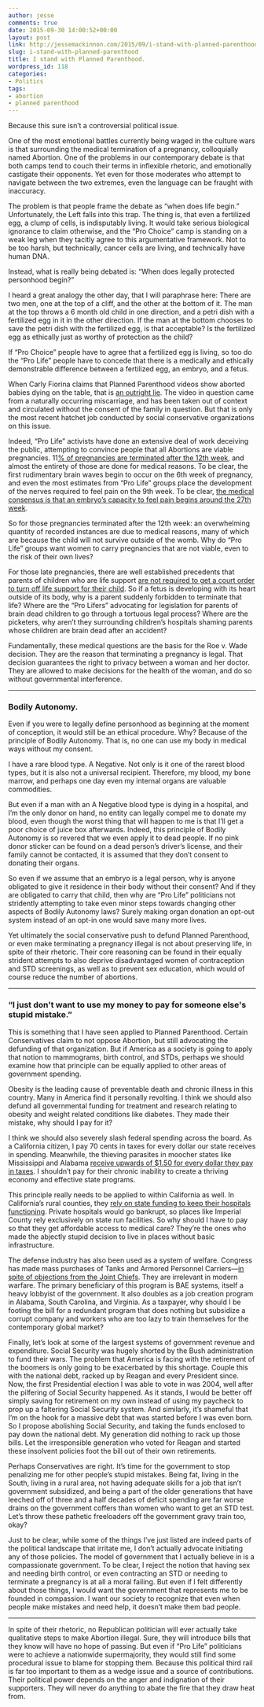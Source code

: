 ```yaml
---
author: jesse
comments: true
date: 2015-09-30 14:00:52+00:00
layout: post
link: http://jessemackinnon.com/2015/09/i-stand-with-planned-parenthood/
slug: i-stand-with-planned-parenthood
title: I stand with Planned Parenthood.
wordpress_id: 118
categories:
- Politics
tags:
- abortion
- planned parenthood
---
```


Because this sure isn’t a controversial political issue.

One of the most emotional battles currently being waged in the culture wars is that surrounding the medical termination of a pregnancy, colloquially named Abortion. One of the problems in our contemporary debate is that both camps tend to couch their terms in inflexible rhetoric, and emotionally castigate their opponents. Yet even for those moderates who attempt to navigate between the two extremes, even the language can be fraught with inaccuracy.

The problem is that people frame the debate as “when does life begin.” Unfortunately, the Left falls into this trap. The thing is, that even a fertilized egg, a clump of cells, is indisputably living. It would take serious biological ignorance to claim otherwise, and the “Pro Choice” camp is standing on a weak leg when they tacitly agree to this argumentative framework. Not to be too harsh, but technically, cancer cells are living, and technically have human DNA.

Instead, what is really being debated is: “When does legally protected personhood begin?”

I heard a great analogy the other day, that I will paraphrase here: There are two men, one at the top of a cliff, and the other at the bottom of it. The man at the top throws a 6 month old child in one direction, and a petri dish with a fertilized egg in it in the other direction. If the man at the bottom chooses to save the petri dish with the fertilized egg, is that acceptable? Is the fertilized egg as ethically just as worthy of protection as the child?

If “Pro Choice” people have to agree that a fertilized egg is living, so too do the “Pro Life” people have to concede that there is a medically and ethically demonstrable difference between a fertilized egg, an embryo, and a fetus.

When Carly Fiorina claims that Planned Parenthood videos show aborted babies dying on the table, that is [an outright lie](http://www.slate.com/blogs/xx_factor/2015/09/29/carly_fiorina_abortion_video_she_just_didn_t_tell_the_truth.html). The video in question came from a naturally occurring miscarriage, and has been taken out of context and circulated without the consent of the family in question. But that is only the most recent hatchet job conducted by social conservative organizations on this issue.

Indeed, “Pro Life” activists have done an extensive deal of work deceiving the public, attempting to convince people that all Abortions are viable pregnancies. 11[% of pregnancies are terminated after the 12th week](https://web.archive.org/web/20120404080239/http://www.guttmacher.org/pubs/ib14.html), and almost the entirety of those are done for medical reasons. To be clear, the first rudimentary brain waves begin to occur on the 6th week of pregnancy, and even the most estimates from “Pro Life” groups place the development of the nerves required to feel pain on the 9th week. To be clear, [the medical consensus is that an embryo’s capacity to feel pain begins around the 27th week](http://www.factcheck.org/2015/05/does-a-fetus-feel-pain-at-20-weeks/).

So for those pregnancies terminated after the 12th week: an overwhelming quantity of recorded instances are due to medical reasons, many of which are because the child will not survive outside of the womb. Why do “Pro Life” groups want women to carry pregnancies that are not viable, even to the risk of their own lives?

For those late pregnancies, there are well established precedents that parents of children who are life support [are not required to get a court order to turn off life support for their child](http://www.nytimes.com/2003/05/17/nyregion/17SUPP.html). So if a fetus is developing with its heart outside of its body, why is a parent suddenly forbidden to terminate that life? Where are the “Pro Lifers” advocating for legislation for parents of brain dead children to go through a tortuous legal process? Where are the picketers, why aren’t they surrounding children’s hospitals shaming parents whose children are brain dead after an accident?

Fundamentally, these medical questions are the basis for the Roe v. Wade decision. They are the reason that terminating a pregnancy is legal. That decision guarantees the right to privacy between a woman and her doctor. They are allowed to make decisions for the health of the woman, and do so without governmental interference.



* * *





### Bodily Autonomy.


Even if you were to legally define personhood as beginning at the moment of conception, it would still be an ethical procedure. Why? Because of the principle of Bodily Autonomy. That is, no one can use my body in medical ways without my consent.

I have a rare blood type. A Negative. Not only is it one of the rarest blood types, but it is also not a universal recipient. Therefore, my blood, my bone marrow, and perhaps one day even my internal organs are valuable commodities.

But even if a man with an A Negative blood type is dying in a hospital, and I’m the only donor on hand, no entity can legally compel me to donate my blood, even though the worst thing that will happen to me is that I’ll get a poor choice of juice box afterwards. Indeed, this principle of Bodily Autonomy is so revered that we even apply it to dead people. If no pink donor sticker can be found on a dead person’s driver’s license, and their family cannot be contacted, it is assumed that they don’t consent to donating their organs.

So even if we assume that an embryo is a legal person, why is anyone obligated to give it residence in their body without their consent? And if they are obligated to carry that child, then why are “Pro Life” politicians not stridently attempting to take even minor steps towards changing other aspects of Bodily Autonomy laws? Surely making organ donation an opt-out system instead of an opt-in one would save many more lives.

Yet ultimately the social conservative push to defund Planned Parenthood, or even make terminating a pregnancy illegal is not about preserving life, in spite of their rhetoric. Their core reasoning can be found in their equally strident attempts to also deprive disadvantaged women of contraception and STD screenings, as well as to prevent sex education, which would of course reduce the number of abortions.



* * *





### “I just don't want to use my money to pay for someone else's stupid mistake.”


This is something that I have seen applied to Planned Parenthood. Certain Conservatives claim to not oppose Abortion, but still advocating the defunding of that organization. But if America as a society is going to apply that notion to mammograms, birth control, and STDs, perhaps we should examine how that principle can be equally applied to other areas of government spending.

Obesity is the leading cause of preventable death and chronic illness in this country. Many in America find it personally revolting. I think we should also defund all governmental funding for treatment and research relating to obesity and weight related conditions like diabetes. They made their mistake, why should I pay for it?

I think we should also severely slash federal spending across the board. As a California citizen, I pay 70 cents in taxes for every dollar our state receives in spending. Meanwhile, the thieving parasites in moocher states like Mississippi and Alabama [receive upwards of $1.50 for every dollar they pay in taxes](http://www.theatlantic.com/business/archive/2014/05/which-states-are-givers-and-which-are-takers/361668/). I shouldn’t pay for their chronic inability to create a thriving economy and effective state programs.

This principle really needs to be applied to within California as well. In California’s rural counties, they [rely on state funding to keep their hospitals functioning](http://www.npr.org/sections/health-shots/2012/02/02/145860801/how-one-hospital-entices-doctors-to-work-in-rural-america). Private hospitals would go bankrupt, so places like Imperial County rely exclusively on state run facilities. So why should I have to pay so that they get affordable access to medical care? They’re the ones who made the abjectly stupid decision to live in places without basic infrastructure.

The defense industry has also been used as a system of welfare. Congress has made mass purchases of Tanks and Armored Personnel Carriers—[in spite of objections from the Joint Chiefs](http://www.military.com/daily-news/2014/12/18/congress-again-buys-abrams-tanks-the-army-doesnt-want.html). They are irrelevant in modern warfare. The primary beneficiary of this program is BAE systems, itself a heavy lobbyist of the government. It also doubles as a job creation program in Alabama, South Carolina, and Virginia. As a taxpayer, why should I be footing the bill for a redundant program that does nothing but subsidize a corrupt company and workers who are too lazy to train themselves for the contemporary global market?

Finally, let’s look at some of the largest systems of government revenue and expenditure. Social Security was hugely shorted by the Bush administration to fund their wars. The problem that America is facing with the retirement of the boomers is only going to be exacerbated by this shortage. Couple this with the national debt, racked up by Reagan and every President since. Now, the first Presidential election I was able to vote in was 2004, well after the pilfering of Social Security happened. As it stands, I would be better off simply saving for retirement on my own instead of using my paycheck to prop up a faltering Social Security system. And similarly, it’s shameful that I’m on the hook for a massive debt that was started before I was even born. So I propose abolishing Social Security, and taking the funds enclosed to pay down the national debt. My generation did nothing to rack up those bills. Let the irresponsible generation who voted for Reagan and started these insolvent policies foot the bill out of their own retirements.

Perhaps Conservatives are right. It’s time for the government to stop penalizing me for other people’s stupid mistakes. Being fat, living in the South, living in a rural area, not having adequate skills for a job that isn’t government subsidized, and being a part of the older generations that have leeched off of three and a half decades of deficit spending are far worse drains on the government coffers than women who want to get an STD test. Let’s throw these pathetic freeloaders off the government gravy train too, okay?

Just to be clear, while some of the things I’ve just listed are indeed parts of the political landscape that irritate me, I don’t actually advocate initiating any of those policies. The model of government that I actually believe in is a compassionate government. To be clear, I reject the notion that having sex and needing birth control, or even contracting an STD or needing to terminate a pregnancy is at all a moral failing. But even if I felt differently about those things, I would want the government that represents me to be founded in compassion. I want our society to recognize that even when people make mistakes and need help, it doesn’t make them bad people.



* * *



In spite of their rhetoric, no Republican politician will ever actually take qualitative steps to make Abortion illegal. Sure, they will introduce bills that they know will have no hope of passing. But even if “Pro Life” politicians were to achieve a nationwide supermajority, they would still find some procedural issue to blame for stopping them. Because this political third rail is far too important to them as a wedge issue and a source of contributions. Their political power depends on the anger and indignation of their supporters. They will never do anything to abate the fire that they draw heat from.

